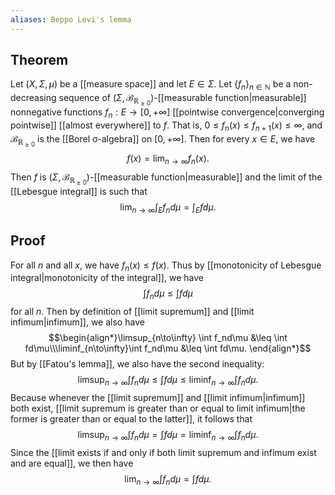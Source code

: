 ```yaml
---
aliases: Beppo Levi's lemma
---
```

## Theorem
Let $(X,\Sigma,\mu)$ be a [[measure space]] and let $E \in \Sigma$. Let $\{f_n\}_{n\in\mathbb N}$ be a  non-decreasing sequence of $(\Sigma, \mathcal B_{\mathbb R_{\geq0}})$-[[measurable function|measurable]] nonnegative functions $f_n: E\to[0, +\infty]$ [[pointwise convergence|converging pointwise]] [[almost everywhere]] to $f$. That is, $0 \leq f_n(x) \leq f_{n+1}(x) \leq \infty$, and $\mathcal B_{\mathbb R_{\geq 0}}$ is the [[Borel σ-algebra]] on $[0, +\infty]$. Then for every $x\in E$, we have $$f(x) = \lim_{n\to\infty} f_n(x).$$ Then $f$ is $(\Sigma, \mathcal B_{\mathbb R_{\geq0}})$-[[measurable function|measurable]] and the limit of the [[Lebesgue integral]] is such that $$\lim_{n\to\infty}\int_E f_nd\mu = \int_E fd\mu.$$
## Proof
For all $n$ and all $x$, we have $f_n(x) \leq f(x)$. Thus by [[monotonicity of Lebesgue integral|monotonicity of the integral]], we have $$\int f_nd\mu\leq \int fd\mu$$ for all $n$. Then by definition of [[limit supremum]] and [[limit infimum|infimum]], we also have $$\begin{align*}\limsup_{n\to\infty} \int f_nd\mu &\leq \int fd\mu\\\liminf_{n\to\infty}\int f_nd\mu &\leq \int fd\mu. \end{align*}$$ But by [[Fatou's lemma]], we also have the second inequality: $$\limsup_{n\to\infty} \int f_nd\mu \leq\int fd\mu \leq \liminf_{n\to\infty}\int f_nd\mu.$$ Because whenever the [[limit supremum]] and [[limit infimum|infimum]] both exist, [[limit supremum is greater than or equal to limit infimum|the former is greater than or equal to the latter]], it follows that $$\limsup_{n\to\infty} \int f_nd\mu =\int fd\mu =\liminf_{n\to\infty}\int f_nd\mu.$$ Since the [[limit exists if and only if both limit supremum and infimum exist and are equal]], we then have $$\lim_{n\to\infty} \int f_nd\mu = \int fd\mu.$$